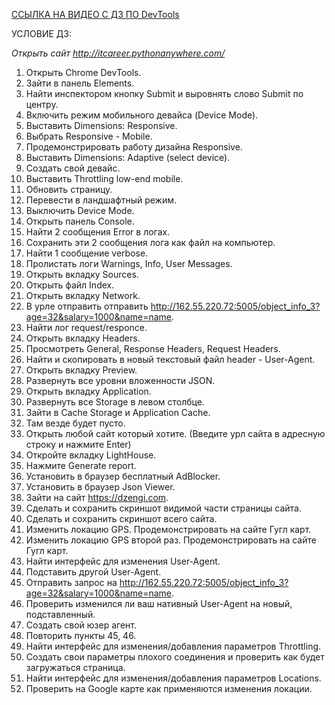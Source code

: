 
[ССЫЛКА НА ВИДЕО С ДЗ ПО DevTools](https://drive.google.com/file/d/1Fv976BFw0YWXND6zud94B35FtQ1_R4FN/view?usp=drive_link "ССЫЛКА НА ВИДЕО С ДЗ ПО DevTools")




УСЛОВИЕ ДЗ:

_Открыть сайт http://itcareer.pythonanywhere.com/_
 1. Открыть Chrome DevTools.
 2. Зайти в панель Elements.
 3. Найти инспектором кнопку Submit и выровнять слово Submit по центру.
 4. Включить режим мобильного девайса (Device Mode).
 5. Выставить Dimensions: Responsive.
 6. Выбрать Responsive - Mobile.
 7. Продемонстрировать работу дизайна Responsive.
 8. Выставить Dimensions: Adaptive (select device).
 9. Создать свой девайс.
 10. Выставить Throttling low-end mobile.
 11. Обновить страницу.
 12. Перевести в ландшафтный режим.
 13. Выключить Device Mode.
 14. Открыть панель Console.
 15. Найти 2 сообщения Error в логах.
 16. Сохранить эти 2 сообщения лога как файл на компьютер.
 17. Найти 1 сообщение verbose.
 18. Пролистать логи Warnings, Info, User Messages.
 19. Открыть вкладку Sources.
 20. Открыть файл Index.
 21. Открыть вкладку Network.
 22. В урле отправить отправить http://162.55.220.72:5005/object_info_3?age=32&salary=1000&name=name.
 23. Найти лог request/responce. 
 24. Открыть вкладку Headers.
 25. Просмотреть General, Response Headers, Request Headers.
 26. Найти и скопировать в новый текстовый файл header - User-Agent.
 27. Открыть вкладку Preview.
 28. Развернуть все уровни вложенности JSON.
 29. Открыть вкладку Application.
 30. Развернуть все Storage в левом столбце.
 31. Зайти в Cache Storage и Application Cache.
 32. Там везде будет пусто.
 33. Открыть любой сайт который хотите. (Введите урл сайта в адресную строку и нажмите Enter)
 34. Откройте вкладку LightHouse.
 35. Нажмите Generate report.
 36. Установить в браузер бесплатный AdBlocker.
 37. Установить в браузер Json Viewer.
 38. Зайти на сайт https://dzengi.com.
 39. Сделать и сохранить скриншот видимой части страницы сайта.
 40. Сделать и сохранить скриншот всего сайта.
 41. Изменить локацию GPS. Продемонстрировать на сайте Гугл карт.
 42. Изменить локацию GPS второй раз. Продемонстрировать на сайте Гугл карт.
 43. Найти интерфейс для изменения User-Agent.
 44. Подставить другой User-Agent. 
 45. Отправить запрос на http://162.55.220.72:5005/object_info_3?age=32&salary=1000&name=name.
 46. Проверить изменился ли ваш нативный User-Agent на новый, подставленный.
 47. Создать свой юзер агент.
 48. Повторить пункты 45, 46.
 49. Найти интерфейс для изменения/добавления параметров Throttling.
 50. Создать свои параметры плохого соединения и проверить как будет загружаться страница.
 51. Найти интерфейс для изменения/добавления параметров Locations.
 52. Проверить на Google карте как применяются изменения локации.
